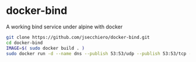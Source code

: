 # docker-bind
A working bind service under alpine with docker

```bash
git clone https://github.com/jsecchiero/docker-bind.git
cd docker-bind
IMAGE=$( sudo docker build . )
sudo docker run -d --name dns --publish 53:53/udp --publish 53:53/tcp -v /etc/dns:/etc/bind $IMAGE
```
